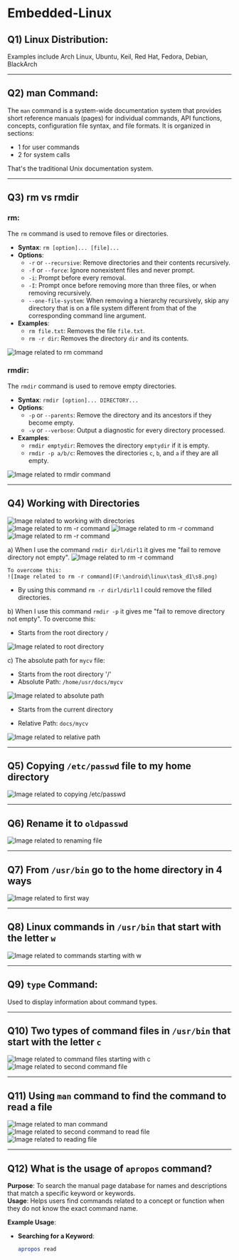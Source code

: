 # Embedded-Linux

## Q1) Linux Distribution:
Examples include Arch Linux, Ubuntu, Keil, Red Hat, Fedora, Debian, BlackArch

---

## Q2) man Command:
The `man` command is a system-wide documentation system that provides short reference manuals (pages) for individual commands, API functions, concepts, configuration file syntax, and file formats. It is organized in sections:
- 1 for user commands
- 2 for system calls

That's the traditional Unix documentation system.

---

## Q3) rm vs rmdir

### rm:
The `rm` command is used to remove files or directories.
- **Syntax**: `rm [option]... [file]...`
- **Options**:
  - `-r` or `--recursive`: Remove directories and their contents recursively.
  - `-f` or `--force`: Ignore nonexistent files and never prompt.
  - `-i`: Prompt before every removal.
  - `-I`: Prompt once before removing more than three files, or when removing recursively.
  - `--one-file-system`: When removing a hierarchy recursively, skip any directory that is on a file system different from that of the corresponding command line argument.
- **Examples**:
  - `rm file.txt`: Removes the file `file.txt`.
  - `rm -r dir`: Removes the directory `dir` and its contents.

![Image related to rm command](F:\android\linux\task_d1\s2.png)

### rmdir:
The `rmdir` command is used to remove empty directories.
- **Syntax**: `rmdir [option]... DIRECTORY...`
- **Options**:
  - `-p` or `--parents`: Remove the directory and its ancestors if they become empty.
  - `-v` or `--verbose`: Output a diagnostic for every directory processed.
- **Examples**:
  - `rmdir emptydir`: Removes the directory `emptydir` if it is empty.
  - `rmdir -p a/b/c`: Removes the directories `c`, `b`, and `a` if they are all empty.

![Image related to rmdir command](F:\android\linux\task_d1\s1.png)

---

## Q4) Working with Directories

![Image related to working with directories](F:\android\linux\task_d1\s3.png)
![Image related to rm -r command](F:\android\linux\task_d1\s4.png)
![Image related to rm -r command](F:\android\linux\task_d1\s5.png)
![Image related to rm -r command](F:\android\linux\task_d1\s6.png)


a) When I use the command `rmdir dirl/dirl1` it gives me "fail to remove directory not empty". 
	![Image related to rm -r command](F:\android\linux\task_d1\s7.png)

	To overcome this:
	![Image related to rm -r command](F:\android\linux\task_d1\s8.png)
   - By using this command `rm -r dirl/dirl1` I could remove the filled directories.


b) When I use this command `rmdir -p` it gives me "fail to remove directory not empty". To overcome this:
   - Starts from the root directory `/`

![Image related to root directory](F:\android\linux\task_d1\s9.png)

c) The absolute path for `mycv` file:
   -  Starts from the root directory '/'
   - Absolute Path: `/home/usr/docs/mycv`

![Image related to absolute path](F:\android\linux\task_d1\s23.png)

   - Starts from the current directory

   - Relative Path: `docs/mycv`

![Image related to relative path](F:\android\linux\task_d1\s24.png)

---

## Q5) Copying `/etc/passwd` file to my home directory

![Image related to copying /etc/passwd](F:\android\linux\task_d1\s10.png)

---

## Q6) Rename it to `oldpasswd`

![Image related to renaming file](F:\android\linux\task_d1\s11.png)

---

## Q7) From `/usr/bin` go to the home directory in 4 ways

![Image related to first way](F:\android\linux\task_d1\s14.png)

---

## Q8) Linux commands in `/usr/bin` that start with the letter `w`

![Image related to commands starting with w](F:\android\linux\task_d1\s15.png)

---

## Q9) `type` Command:
Used to display information about command types.

---

## Q10) Two types of command files in `/usr/bin` that start with the letter `c`

![Image related to command files starting with c](F:\android\linux\task_d1\s16.png)
![Image related to second command file](F:\android\linux\task_d1\s18.png)

---

## Q11) Using `man` command to find the command to read a file

![Image related to man command](F:\android\linux\task_d1\s22.png)
![Image related to second command to read file](F:\android\linux\task_d1\s20.png)
![Image related to reading file](F:\android\linux\task_d1\s19.png)

---

## Q12) What is the usage of `apropos` command?

**Purpose**: To search the manual page database for names and descriptions that match a specific keyword or keywords.  
**Usage**: Helps users find commands related to a concept or function when they do not know the exact command name.

**Example Usage**:
- **Searching for a Keyword**:
  ```bash
  apropos read
 